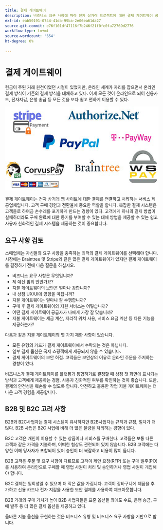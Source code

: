 ```yaml
---
title: 결제 게이트웨이
description: 비즈니스 요구 사항에 따라 전자 상거래 프로젝트에 대한 결제 게이트웨이 공급자를 선택하십시오.
exl-id: eab50191-0744-41da-99ba-2e06ea61da27
source-git-commit: e76f101df47116f7b246f21f0fe0fa72769d2776
workflow-type: tm+mt
source-wordcount: '554'
ht-degree: 0%

---
```


# 결제 게이트웨이

현금이 주된 거래 원천이었던 시절이 있었지만, 온라인 세계가 자리를 잡으면서 온라인 결제 방식이 기존의 결제 방식을 대체하고 있다. 이제 모든 것이 온라인으로 되어 신용카드, 전자지갑, 은행 송금 등 모든 것을 보다 쉽고 편하게 이용할 수 있다.

![결제 게이트웨이 공급자 로고](../../assets/playbooks/payment-gateways.png)

결제 게이트웨이는 전자 상거래 웹 사이트에 대한 결제를 연결하고 처리하는 서비스 제공업체입니다. 고객 구매 경험과 전환율에 중요한 역할을 합니다. 복잡한 결제 시스템은 고객들로 하여금 손수레를 포기하게 만드는 경향이 있다. 고객에게 하나의 결제 방법이 실패하더라도 구매 완료에 대한 동기를 부여할 수 있는 대체 방법을 제공할 수 있는 쉽고 사용자 친화적인 결제 시스템을 제공하는 것이 중요합니다.

## 요구 사항 검토

소매업체는 자신들의 요구 사항을 충족하는 최적의 결제 게이트웨이를 선택해야 합니다. 시장에는 Braintree 및 Stripe와 같은 많은 결제 게이트웨이가 있지만 결제 게이트웨이를 결정하기 전에 다음 질문을 하십시오.

- 비즈니스 요구 사항은 무엇입니까?
- 제 예산 범위 안인가요?
- 지불 게이트웨이의 보안은 얼마나 강합니까?
- 내 상점 UX/UI에 영향을 미칩니까?
- 지불 게이트웨이는 얼마나 잘 수행합니까?
- 구매 후 결제 게이트웨이의 지원 서비스는 어떻습니까?
- 어떤 결제 게이트웨이 공급자가 나에게 가장 잘 맞습니까?
- 지불 게이트웨이는 세금 계산, 지리적 위치 사용, 서비스 요금 계산 등 다른 기능을 제공하는가?

다음과 같은 지불 게이트웨이의 몇 가지 제한 사항이 있습니다.

- 모든 유형의 카드가 결제 게이트웨이에서 수락되는 것은 아닙니다.
- 일부 결제 옵션은 국제 쇼핑객에게 제공되지 않을 수 있습니다.
- 결제 게이트웨이의 보안 허점. 고객들은 보안상의 이유로 온라인 주문을 주저하는 경향이 있다.

비즈니스가 결제 게이트웨이를 플랫폼과 통합하기로 결정할 때 상점 첫 화면에 표시되는 방식과 고객에게 제공하는 경험, 사용자 친화적인 여부를 확인하는 것이 좋습니다. 또한, 결제의 안전성을 훼손할 수 없도록 합니다. 안전하고 훌륭한 작업 지불 게이트웨이는 더 나은 고객 경험을 제공합니다.

## B2B 및 B2C 고려 사항

B2B와 B2C사업자는 결제 시스템이 유사하지만 B2B사업자는 규칙과 규정, 절차가 더 많다. B2B 사업은 B2C 사업에 비해 더 많은 물량을 처리하는 경향이 있다.

B2C 고객은 개인이 이용할 수 있는 상품이나 서비스를 구매한다. 고객들은 보통 다른 고객과 같은 가격을 지불하며, 어떠한 협상도 관련되어 있지 않습니다. B2B 고객에는 다양한 이해 당사자가 포함되어 있어 승인이 더 복잡하고 비용이 많이 듭니다.

B2B 고객은 주문 및 요구 사항이 다르므로 고객이 제안 요청(RFP) 또는 구매 발주(PO)를 사용하여 온라인으로 구매할 때 영업 사원이 처리 및 승인하거나 영업 사원이 개입해야 합니다.

B2C 결제는 일회성일 수 있으며 더 작은 값을 가집니다. 고객이 장바구니에 제품을 추가하고 신용 카드나 전자 지갑을 사용한 보안 결제를 사용하여 체크아웃합니다.

B2B 거래의 구매 가치가 높아 B2B 사업자들은 표준 옵션들 외에도 수표, 은행 송금, 구매 발주 등 더 많은 결제 옵션을 제공하고 있다.

올바른 지불 옵션을 구현하는 것은 비즈니스 유형 및 비즈니스 요구 사항을 기반으로 합니다.
